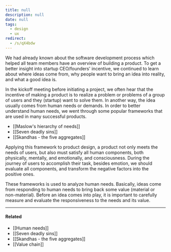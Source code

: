 ```yaml
---
title: null
description: null
date: null
tags:
  - design
  - ux
redirect:
  - /s/qX4bdw
---
```


We had already known about the software development process which helped all team members have an overview of building a product. To get a better insight into startup CEO/founders' incentive, we continued to learn about where ideas come from, why people want to bring an idea into reality, and what a good idea is.

In the kickoff meeting before initiating a project, we often hear that the incentive of making a product is to realize a problem or problems of a group of users and they (startup) want to solve them. In another way, the idea usually comes from human needs or demands. In order to better understand human needs, we went through some popular frameworks that are used in many successful products.

- [[Maslow's hierarchy of needs]]
- [[Seven deadly sins]]
- [[Skandhas - the five aggregates]]

Applying this framework to product design, a product not only meets the needs of users, but also must satisfy all human components, both physically, mentally, and emotionally, and consciousness. During the journey of users to accomplish their task, besides emotion, we should evaluate all components, and transform the negative factors into the positive ones.

These frameworks is used to analyze human needs. Basically, ideas come from responding to human needs to bring back some value (material or non-material). Before an idea comes into play, it is important to carefully measure and evaluate the responsiveness to the needs and its value.

---

#### Related

- [[Human needs]]
- [[Seven deadly sins]]
- [[Skandhas - the five aggregates]]
- [[Value chain]]
